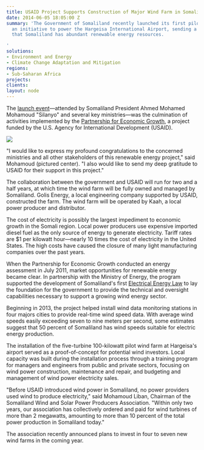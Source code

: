```yaml
---
title: USAID Project Supports Construction of Major Wind Farm in Somaliland
date: 2014-06-05 18:05:00 Z
summary: 'The Government of Somaliland recently launched its first pilot wind farm,
  an initiative to power the Hargeisa International Airport, sending a clear signal
  that Somaliland has abundant renewable energy resources.

'
solutions:
- Environment and Energy
- Climate Change Adaptation and Mitigation
regions:
- Sub-Saharan Africa
projects: 
clients: 
layout: node
---
```


The [launch event][1]—attended by Somaliland President Ahmed Mohamed Mohamoud "Silanyo" and several key ministries—was the culmination of activities implemented by the [Partnership for Economic Growth][2], a project funded by the U.S. Agency for International Development (USAID).

![][3]

"I would like to express my profound congratulations to the concerned ministries and all other stakeholders of this renewable energy project," said Mohamoud (pictured center). "I also would like to send my deep gratitude to USAID for their support in this project."

The collaboration between the government and USAID will run for two and a half years, at which time the wind farm will be fully owned and managed by Somaliland. Golis Energy, a local engineering company supported by USAID, constructed the farm. The wind farm will be operated by Kaah, a local power producer and distributor.   

The cost of electricity is possibly the largest impediment to economic growth in the Somali region. Local power producers use expensive imported diesel fuel as the only source of energy to generate electricity. Tariff rates are $1 per kilowatt hour—nearly 10 times the cost of electricity in the United States. The high costs have caused the closure of many light manufacturing companies over the past years.

When the Partnership for Economic Growth conducted an energy assessment in July 2011, market opportunities for renewable energy became clear. In partnership with the Ministry of Energy, the program supported the development of Somaliland's first [Electrical Energy Law][4] to lay the foundation for the government to provide the technical and oversight capabilities necessary to support a growing wind energy sector.

Beginning in 2013, the project helped install wind data monitoring stations in four majors cities to provide real-time wind speed data. With average wind speeds easily exceeding seven to nine meters per second, some estimates suggest that 50 percent of Somaliland has wind speeds suitable for electric energy production.

The installation of the five-turbine 100-kilowatt pilot wind farm at Hargeisa's airport served as a proof-of-concept for potential wind investors. Local capacity was built during the installation process through a training program for managers and engineers from public and private sectors, focusing on wind power construction, maintenance and repair, and budgeting and management of wind power electricity sales.

"Before USAID introduced wind power in Somaliland, no power providers used wind to produce electricity," said Mohamoud Liban, Chairman of the Somaliland Wind and Solar Power Producers Association. "Within only two years, our association has collectively ordered and paid for wind turbines of more than 2 megawatts, amounting to more than 10 percent of the total power production in Somaliland today."

The association recently announced plans to invest in four to seven new wind farms in the coming year.

[1]: mailto:http://somalilandsun.com/index.php/component/content/article/5872-somaliland-president-launches-usaid-funded-wind-powered-electricity-supply-for-egal-airport-
[2]: /our-work/projects/somalia-partnership-economic-growth-program
[3]: /assets/images/news/WindFarmSomaliland.jpg
[4]: mailto:http://www.theguardian.com/global-development/2013/apr/15/somaliland-wind-power-sector
